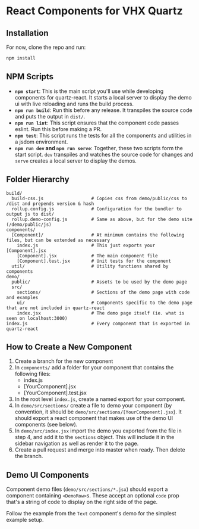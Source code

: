 # React Components for VHX Quartz

## Installation

For now, clone the repo and run:

```bash
npm install
```


## NPM Scripts

- **`npm start`**: This is the main script you'll use while developing components for quartz-react. It starts a local server to display the demo ui with live reloading and runs the build process.
- **`npm run build`**: Run this before any release. It transpiles the source code and puts the output in `dist/`.
- **`npm run lint`**: This script ensures that the component code passes eslint. Run this before making a PR.
- **`npm test`**: This script runs the tests for all the components and utilities in a jsdom environment.
- **`npm run dev` and `npm run serve`**: Together, these two scripts form the start script. `dev` transpiles and watches the source code for changes and `serve` creates a local server to display the demos.


## Folder Hierarchy
```
build/
  build-css.js                  # Copies css from demo/public/css to /dist and prepends version & hash
  rollup.config.js              # Configuration for the bundler to output js to dist/
  rollup.demo-config.js         # Same as above, but for the demo site (/demo/public/js)
components/
  [Component]/                  # At minimum contains the following files, but can be extended as necessary
    index.js                    # This just exports your [Component].jsx
    [Component].jsx             # The main component file
    [Component].test.jsx        # Unit tests for the component
  util/                         # Utility functions shared by components
demo/
  public/                       # Assets to be used by the demo page
  src/
    sections/                   # Sections of the demo page with code and examples
    ui/                         # Components specific to the demo page that are not included in quartz-react
    index.jsx                   # The demo page itself (ie. what is seen on localhost:3000)
index.js                        # Every component that is exported in quartz-react
```


## How to Create a New Component

1. Create a branch for the new component
2. In `components/` add a folder for your component that contains the following files:
    - index.js
    - [YourComponent].jsx
    - [YourComponent].test.jsx
3. In the root level `index.js`, create a named export for your component.
4. In `demo/src/sections/` create a file to demo your component (by convention, it should be `demo/src/sections/[YourComponent].jsx`). It should export a react component that makes use of the demo UI components (see below).
5. In `demo/src/index.jsx` import the demo you exported from the file in step 4, and add it to the `sections` object. This will include it in the sidebar navigation as well as render it to the page.
6. Create a pull request and merge into master when ready. Then delete the branch.


## Demo UI Components

Component demo files (`demo/src/sections/*.jsx`) should export a component containing `<DemoRow>`s. These accept an optional `code` prop that's a string of code to display on the right side of the page.

Follow the example from the `Text` component's demo for the simplest example setup.
